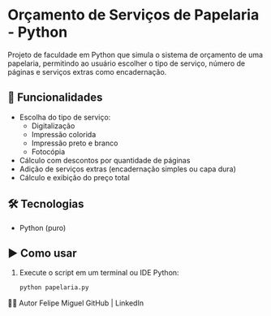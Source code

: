 # Orçamento de Serviços de Papelaria - Python

Projeto de faculdade em Python que simula o sistema de orçamento de uma papelaria, permitindo ao usuário escolher o tipo de serviço, número de páginas e serviços extras como encadernação.

## 🧾 Funcionalidades

- Escolha do tipo de serviço:
  - Digitalização
  - Impressão colorida
  - Impressão preto e branco
  - Fotocópia
- Cálculo com descontos por quantidade de páginas
- Adição de serviços extras (encadernação simples ou capa dura)
- Cálculo e exibição do preço total

## 🛠️ Tecnologias

- Python (puro)

## ▶️ Como usar

1. Execute o script em um terminal ou IDE Python:
   ```bash
   python papelaria.py

👨‍💻 Autor
Felipe Miguel
GitHub | LinkedIn
